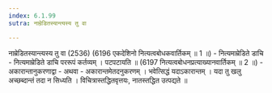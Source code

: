 ```yaml
---
index: 6.1.99
sutra: नाम्रेडितस्यान्त्यस्य तु वा

---
```

नाम्रेडितस्यान्त्यस्य तु वा (2536) (6196 एकदेशिनो नित्यत्वबोधकवार्तिकम् ॥ 1 ॥) - नित्यमाम्रेडिते डाचि - नित्यमाम्रेडिते डाचि पररूपं कर्तव्यम् । पटपटायति ॥ (6197 नित्यत्वबोधनप्रत्याख्यानवार्तिकम् ॥ 2 ॥) - अकारान्तानुकरणाद्वा - अथवा  -  अकारान्तमेतदनुकरणम् । भवेत्सिद्धं यदाऽकारान्तम् । यदा तु खलु अच्छब्दान्तं तदा न सिध्यति । विचित्रास्तद्धितवृत्तयः, नातस्तद्धित उत्पद्यते ॥